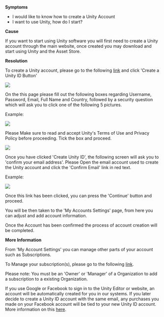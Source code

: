 

**Symptoms**


- I would like to know how to create a Unity Account
- I want to use Unity, how do I start?



**Cause**



If you want to start using Unity software you will first need to create a Unity account through the main website, once created you may download and start using Unity and the Asset Store.



**Resolution**



To create a Unity account, please go to the following [link](https://id.unity.com/) and click 'Create a Unity ID Button'



![](/hc/en-us/article_attachments/203650426/Screen_Shot_2016-04-28_at_14.53.31.png)



On the this page please fill out the following boxes regarding Username, Password, Email, Full Name and Country, followed by a security question which will ask you to click one of the following 5 pictures.



Example:



![](/hc/en-us/article_attachments/203867523/Screen_Shot_2016-04-28_at_16.12.40.png)



Please Make sure to read and accept Unity's Terms of Use and Privacy Policy before proceeding. Tick the box and proceed.



![](/hc/en-us/article_attachments/203650496/Screen_Shot_2016-04-28_at_15.00.06.png)



Once you have clicked 'Create Unity ID', the following screen will ask you to 'confirm your email address'. Please Open the email account used to create the Unity account and click the 'Confirm Email' link in red text.

Example:



![](/hc/en-us/article_attachments/203652166/Screen_Shot_2016-04-28_at_16.44.13.png)



Once this link has been clicked, you can press the 'Continue' button and proceed.



You will be then taken to the 'My Accounts Settings' page, from here you can adjust and add account information.

Once the Account has been confirmed the process of account creation will be completed.



**More Information**



From 'My Account Settings' you can manage other parts of your account such as Subscriptions.



To Manage your subscription(s), please go to the following [link](https://id.unity.com/organizations).



Please note: You must be an 'Owner' or 'Manager' of a Organization to add a subscription to a existing Organization.



If you use Google or Facebook to sign in to the Unity Editor or website, an account will be automatically created for you in our systems. If you later decide to create a Unity ID account with the same email, any purchases you made on your Facebook account will be tied to your new Unity ID account. More information on this [here](https://support.unity3d.com/hc/en-us/articles/115004481846).

